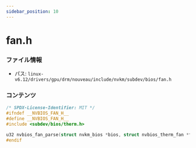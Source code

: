 ```yaml
---
sidebar_position: 10
---
```

# fan.h

### ファイル情報

- パス: `linux-v6.12/drivers/gpu/drm/nouveau/include/nvkm/subdev/bios/fan.h`

### コンテンツ

```h
/* SPDX-License-Identifier: MIT */
#ifndef __NVBIOS_FAN_H__
#define __NVBIOS_FAN_H__
#include <subdev/bios/therm.h>

u32 nvbios_fan_parse(struct nvkm_bios *bios, struct nvbios_therm_fan *fan);
#endif

```
